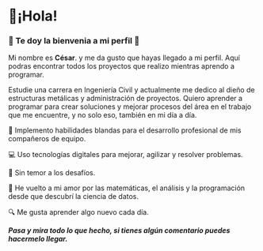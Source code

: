 # 👋¡Hola! 
### 🏡 Te doy la bienvenia a mi perfil 🏡

Mi nombre es **César**. y me da gusto que hayas llegado a mi perfil. Aquí podras encontrar todos los proyectos que realizo mientras aprendo a programar.

Estudie una carrera en Ingeniería Civil y actualmente me dedico al dieño de estructuras metálicas y administración de proyectos. Quiero aprender a programar para crear soluciones y mejorar procesos del área en el trabajo que me encuentre, y no solo eso, también en mi día a día.


🚀 Implemento habilidades blandas para el desarrollo profesional de mis compañeros de equipo.

💻 Uso tecnologías digitales para mejorar, agilizar y resolver problemas.

🥋 Sin temor a los desafíos.

🔄 He vuelto a mi amor por las matemáticas, el análisis y la programación desde que descubrí la ciencia de datos.

🔍 Me gusta aprender algo nuevo cada día.

__*Pasa y mira todo lo que hecho, si tienes algún comentario puedes hacermelo llegar.*__

